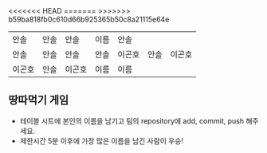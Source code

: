 <table>
      <tbody>
        <tr>
          <td>안솔</td>
          <td>안솔</td>
          <td>안솔</td>
          <td>이름</td>
<<<<<<< HEAD
          <td>안솔</td>
        </tr>
        <tr>
          <td>안솔</td>
          <td>안솔</td>
          <td>안솔</td>
          <td>안솔</td>
=======
          <td>이곤호</td>
          <td>안솔</td>
          <td>이곤호</td>
        </tr>
        <tr>
          <td>이곤호</td>
          <td>안솔</td>
          <td>이곤호</td>
          <td>이름</td>
>>>>>>> b59ba818fb0c610d66b925365b50c8a21115e64e
          <td>이름</td>
        </tr>
      </tbody>
</table>

## 땅따먹기 게임

- 테이블 시트에 본인의 이름을 남기고 팀의 repository에 add, commit, push 해주세요.
- 제한시간 5분 이후에 가장 많은 이름을 남긴 사람이 우승!
